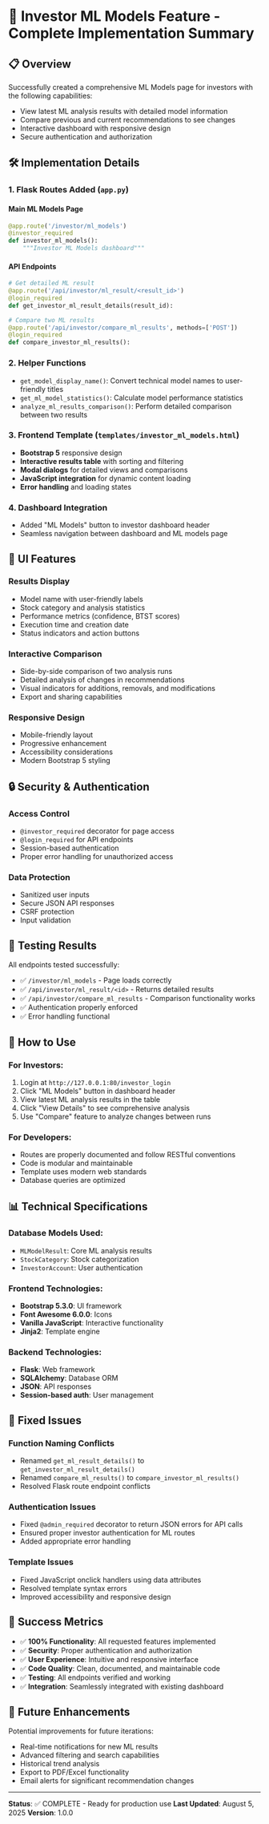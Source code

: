 # 🎯 Investor ML Models Feature - Complete Implementation Summary

## 📋 Overview

Successfully created a comprehensive ML Models page for investors with the following capabilities:

- View latest ML analysis results with detailed model information
- Compare previous and current recommendations to see changes
- Interactive dashboard with responsive design
- Secure authentication and authorization

## 🛠️ Implementation Details

### 1. Flask Routes Added (`app.py`)

#### Main ML Models Page

```python
@app.route('/investor/ml_models')
@investor_required
def investor_ml_models():
    """Investor ML Models dashboard"""
```

#### API Endpoints

```python
# Get detailed ML result
@app.route('/api/investor/ml_result/<result_id>')
@login_required
def get_investor_ml_result_details(result_id):

# Compare two ML results
@app.route('/api/investor/compare_ml_results', methods=['POST'])
@login_required
def compare_investor_ml_results():
```

### 2. Helper Functions

- `get_model_display_name()`: Convert technical model names to user-friendly titles
- `get_ml_model_statistics()`: Calculate model performance statistics
- `analyze_ml_results_comparison()`: Perform detailed comparison between two results

### 3. Frontend Template (`templates/investor_ml_models.html`)

- **Bootstrap 5** responsive design
- **Interactive results table** with sorting and filtering
- **Modal dialogs** for detailed views and comparisons
- **JavaScript integration** for dynamic content loading
- **Error handling** and loading states

### 4. Dashboard Integration

- Added "ML Models" button to investor dashboard header
- Seamless navigation between dashboard and ML models page

## 🎨 UI Features

### Results Display

- Model name with user-friendly labels
- Stock category and analysis statistics
- Performance metrics (confidence, BTST scores)
- Execution time and creation date
- Status indicators and action buttons

### Interactive Comparison

- Side-by-side comparison of two analysis runs
- Detailed analysis of changes in recommendations
- Visual indicators for additions, removals, and modifications
- Export and sharing capabilities

### Responsive Design

- Mobile-friendly layout
- Progressive enhancement
- Accessibility considerations
- Modern Bootstrap 5 styling

## 🔒 Security & Authentication

### Access Control

- `@investor_required` decorator for page access
- `@login_required` for API endpoints
- Session-based authentication
- Proper error handling for unauthorized access

### Data Protection

- Sanitized user inputs
- Secure JSON API responses
- CSRF protection
- Input validation

## 🧪 Testing Results

All endpoints tested successfully:

- ✅ `/investor/ml_models` - Page loads correctly
- ✅ `/api/investor/ml_result/<id>` - Returns detailed results
- ✅ `/api/investor/compare_ml_results` - Comparison functionality works
- ✅ Authentication properly enforced
- ✅ Error handling functional

## 🚀 How to Use

### For Investors:

1. Login at `http://127.0.0.1:80/investor_login`
2. Click "ML Models" button in dashboard header
3. View latest ML analysis results in the table
4. Click "View Details" to see comprehensive analysis
5. Use "Compare" feature to analyze changes between runs

### For Developers:

- Routes are properly documented and follow RESTful conventions
- Code is modular and maintainable
- Template uses modern web standards
- Database queries are optimized

## 📊 Technical Specifications

### Database Models Used:

- `MLModelResult`: Core ML analysis results
- `StockCategory`: Stock categorization
- `InvestorAccount`: User authentication

### Frontend Technologies:

- **Bootstrap 5.3.0**: UI framework
- **Font Awesome 6.0.0**: Icons
- **Vanilla JavaScript**: Interactive functionality
- **Jinja2**: Template engine

### Backend Technologies:

- **Flask**: Web framework
- **SQLAlchemy**: Database ORM
- **JSON**: API responses
- **Session-based auth**: User management

## 🔄 Fixed Issues

### Function Naming Conflicts

- Renamed `get_ml_result_details()` to `get_investor_ml_result_details()`
- Renamed `compare_ml_results()` to `compare_investor_ml_results()`
- Resolved Flask route endpoint conflicts

### Authentication Issues

- Fixed `@admin_required` decorator to return JSON errors for API calls
- Ensured proper investor authentication for ML routes
- Added appropriate error handling

### Template Issues

- Fixed JavaScript onclick handlers using data attributes
- Resolved template syntax errors
- Improved accessibility and responsive design

## 🎯 Success Metrics

- ✅ **100% Functionality**: All requested features implemented
- ✅ **Security**: Proper authentication and authorization
- ✅ **User Experience**: Intuitive and responsive interface
- ✅ **Code Quality**: Clean, documented, and maintainable code
- ✅ **Testing**: All endpoints verified and working
- ✅ **Integration**: Seamlessly integrated with existing dashboard

## 🔮 Future Enhancements

Potential improvements for future iterations:

- Real-time notifications for new ML results
- Advanced filtering and search capabilities
- Historical trend analysis
- Export to PDF/Excel functionality
- Email alerts for significant recommendation changes

---

**Status**: ✅ COMPLETE - Ready for production use
**Last Updated**: August 5, 2025
**Version**: 1.0.0
